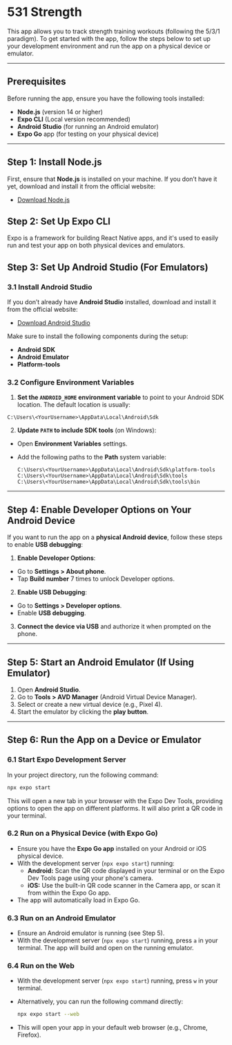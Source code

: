 # 531 Strength

This app allows you to track strength training workouts (following the 5/3/1 paradigm). To get started with the app, follow the steps below to set up your development environment and run the app on a physical device or emulator.

---

## Prerequisites

Before running the app, ensure you have the following tools installed:

- **Node.js** (version 14 or higher)
- **Expo CLI** (Local version recommended)
- **Android Studio** (for running an Android emulator)
- **Expo Go** app (for testing on your physical device)

---

## Step 1: Install Node.js

First, ensure that **Node.js** is installed on your machine. If you don’t have it yet, download and install it from the official website:

- [Download Node.js](https://nodejs.org/)

## Step 2: Set Up Expo CLI

Expo is a framework for building React Native apps, and it's used to easily run and test your app on both physical devices and emulators.

## Step 3: Set Up Android Studio (For Emulators)

### 3.1 Install Android Studio

If you don’t already have **Android Studio** installed, download and install it from the official website:

- [Download Android Studio](https://developer.android.com/studio)

Make sure to install the following components during the setup:

- **Android SDK**
- **Android Emulator**
- **Platform-tools**

### 3.2 Configure Environment Variables

1. **Set the `ANDROID_HOME` environment variable** to point to your Android SDK location. The default location is usually:

```
C:\Users\<YourUsername>\AppData\Local\Android\Sdk
```

2. **Update `PATH` to include SDK tools** (on Windows):

- Open **Environment Variables** settings.
- Add the following paths to the **Path** system variable:

  ```
  C:\Users\<YourUsername>\AppData\Local\Android\Sdk\platform-tools
  C:\Users\<YourUsername>\AppData\Local\Android\Sdk\tools
  C:\Users\<YourUsername>\AppData\Local\Android\Sdk\tools\bin
  ```

---

## Step 4: Enable Developer Options on Your Android Device

If you want to run the app on a **physical Android device**, follow these steps to enable **USB debugging**:

1. **Enable Developer Options**:

- Go to **Settings > About phone**.
- Tap **Build number** 7 times to unlock Developer options.

2. **Enable USB Debugging**:

- Go to **Settings > Developer options**.
- Enable **USB debugging**.

3. **Connect the device via USB** and authorize it when prompted on the phone.

---

## Step 5: Start an Android Emulator (If Using Emulator)

1. Open **Android Studio**.
2. Go to **Tools > AVD Manager** (Android Virtual Device Manager).
3. Select or create a new virtual device (e.g., Pixel 4).
4. Start the emulator by clicking the **play button**.

---

## Step 6: Run the App on a Device or Emulator

### 6.1 Start Expo Development Server

In your project directory, run the following command:

```bash
npx expo start
```

This will open a new tab in your browser with the Expo Dev Tools, providing options to open the app on different platforms. It will also print a QR code in your terminal.

### 6.2 Run on a Physical Device (with Expo Go)

- Ensure you have the **Expo Go app** installed on your Android or iOS physical device.
- With the development server (`npx expo start`) running:
  - **Android:** Scan the QR code displayed in your terminal or on the Expo Dev Tools page using your phone's camera.
  - **iOS:** Use the built-in QR code scanner in the Camera app, or scan it from within the Expo Go app.
- The app will automatically load in Expo Go.

### 6.3 Run on an Android Emulator

- Ensure an Android emulator is running (see Step 5).
- With the development server (`npx expo start`) running, press `a` in your terminal. The app will build and open on the running emulator.

### 6.4 Run on the Web

- With the development server (`npx expo start`) running, press `w` in your terminal.
- Alternatively, you can run the following command directly:

  ```bash
  npx expo start --web
  ```

- This will open your app in your default web browser (e.g., Chrome, Firefox).
